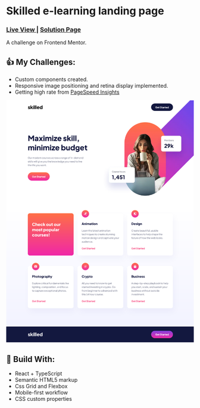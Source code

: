 <h1>Skilled e-learning landing page</h1>
<div>
  <h3>
    <a href="https://charming-moxie-25efc2.netlify.app/"> Live View </a>
    <span> | </span>
    <a href="https://www.frontendmentor.io/solutions/skilled-elearning-lp-with-react-ts-uyDZ1GQV9W"> Solution Page </a>
  </h3>
</div>
<div>
  A challenge on Frontend Mentor.
</div>

## 👍 My Challenges:

- Custom components created.
- Responsive image positioning and retina display implemented.
- Getting high rate from [PageSpeed Insights](https://pagespeed.web.dev/report?url=https%3A%2F%2Fsuperlative-gelato-8c62b6.netlify.app%2F)

![](./public/screenshot.png)

## 🎉 Build With:

- React + TypeScript
- Semantic HTML5 markup
- Css Grid and Flexbox
- Mobile-first workflow
- CSS custom properties
